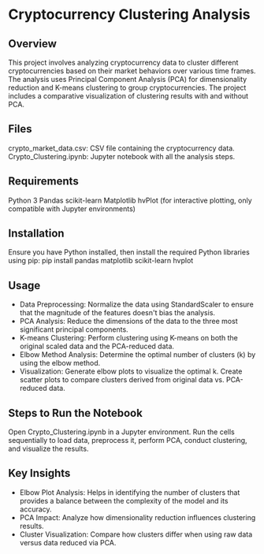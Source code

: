 # Cryptocurrency Clustering Analysis
## Overview
This project involves analyzing cryptocurrency data to cluster different cryptocurrencies based on their market behaviors over various time frames. The analysis uses Principal Component Analysis (PCA) for dimensionality reduction and K-means clustering to group cryptocurrencies. The project includes a comparative visualization of clustering results with and without PCA.

## Files
crypto_market_data.csv: CSV file containing the cryptocurrency data.
Crypto_Clustering.ipynb: Jupyter notebook with all the analysis steps.

## Requirements
Python 3
Pandas
scikit-learn
Matplotlib
hvPlot (for interactive plotting, only compatible with Jupyter environments)

## Installation
Ensure you have Python installed, then install the required Python libraries using pip:
pip install pandas matplotlib scikit-learn hvplot

## Usage
- Data Preprocessing: Normalize the data using StandardScaler to ensure that the magnitude of the features doesn't bias the analysis.
- PCA Analysis: Reduce the dimensions of the data to the three most significant principal components.
- K-means Clustering: Perform clustering using K-means on both the original scaled data and the PCA-reduced data.
- Elbow Method Analysis: Determine the optimal number of clusters (k) by using the elbow method.
- Visualization:
Generate elbow plots to visualize the optimal k.
Create scatter plots to compare clusters derived from original data vs. PCA-reduced data.

## Steps to Run the Notebook
Open Crypto_Clustering.ipynb in a Jupyter environment.
Run the cells sequentially to load data, preprocess it, perform PCA, conduct clustering, and visualize the results.

## Key Insights
- Elbow Plot Analysis: Helps in identifying the number of clusters that provides a balance between the complexity of the model and its accuracy.
- PCA Impact: Analyze how dimensionality reduction influences clustering results.
- Cluster Visualization: Compare how clusters differ when using raw data versus data reduced via PCA.
